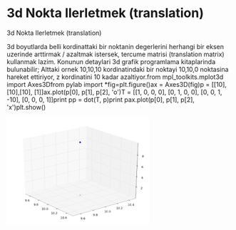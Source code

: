 # 3d Nokta Ilerletmek (translation)




3d Nokta Ilerletmek (translation)



3d boyutlarda belli kordinattaki bir noktanin degerlerini herhangi bir eksen uzerinde arttirmak / azaltmak istersek, tercume matrisi (translation matrix) kullanmak lazim. Konunun detaylari 3d grafik programlama kitaplarinda bulunabilir; Alttaki ornek 10,10,10 kordinatindaki bir noktayi 10,10,0 noktasina hareket ettiriyor, z kordinatini 10 kadar azaltiyor.from mpl_toolkits.mplot3d import Axes3Dfrom pylab import *fig=plt.figure()ax = Axes3D(fig)p = [[10],[10],[10], [1]]ax.plot(p[0], p[1], p[2], 'o')T = [[1, 0, 0, 0],   [0, 1, 0, 0],   [0, 0, 1, -10],   [0, 0, 0, 1]]print pp = dot(T, p)print pax.plot(p[0], p[1], p[2], 'x')plt.show()




![](translation.png)
